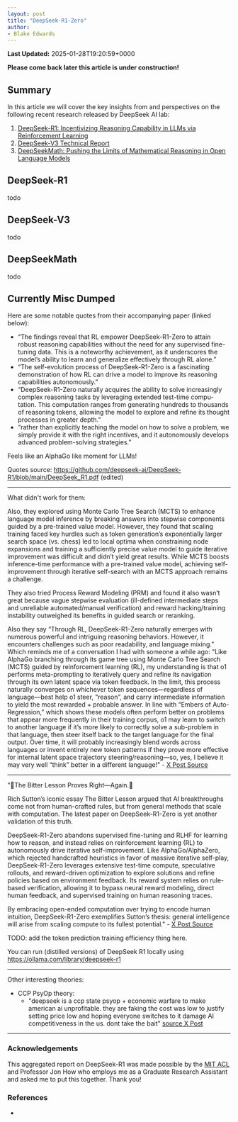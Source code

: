 ```yaml
---
layout: post
title: "DeepSeek-R1-Zero"
author:
- Blake Edwards
---
```

**Last Updated:** 2025-01-28T19:20:59+0000

**Please come back later this article is under construction!**

## Summary

In this article we will cover the key insights from and perspectives on the following recent research released by DeepSeek AI lab:
1. [DeepSeek-R1: Incentivizing Reasoning Capability in LLMs via Reinforcement Learning](https://github.com/deepseek-ai/DeepSeek-R1/blob/main/DeepSeek_R1.pdf)
2. [DeepSeek-V3 Technical Report](https://github.com/deepseek-ai/DeepSeek-V3/blob/main/DeepSeek_V3.pdf)
3. [DeepSeekMath: Pushing the Limits of Mathematical Reasoning in Open Language Models](https://arxiv.org/pdf/2402.03300)

## DeepSeek-R1
todo

## DeepSeek-V3
todo

## DeepSeekMath
todo

## Currently Misc Dumped

Here are some notable quotes from their accompanying paper (linked below):
- “The findings reveal that RL empower DeepSeek-R1-Zero to attain robust reasoning capabilities without the need for any supervised fine-tuning data. This is a noteworthy achievement, as it underscores the model’s ability to learn and generalize effectively through RL alone.”
- “The self-evolution process of DeepSeek-R1-Zero is a fascinating demonstration of how RL can drive a model to improve its reasoning capabilities autonomously.”
- “DeepSeek-R1-Zero naturally acquires the ability to solve increasingly complex reasoning tasks by leveraging extended test-time compu- tation. This computation ranges from generating hundreds to thousands of reasoning tokens, allowing the model to explore and refine its thought processes in greater depth.”
- “rather than explicitly teaching the model on how to solve a problem, we simply provide it with the right incentives, and it autonomously develops advanced problem-solving strategies.”

Feels like an AlphaGo like moment for LLMs!

Quotes source: https://github.com/deepseek-ai/DeepSeek-R1/blob/main/DeepSeek_R1.pdf (edited) 

---

What didn't work for them:

Also, they explored using Monte Carlo Tree Search (MCTS) to enhance language model inference by breaking answers into stepwise components guided by a pre-trained value model. However, they found that scaling training faced key hurdles such as token generation’s exponentially larger search space (vs. chess) led to local optima when constraining node expansions and training a sufficiently precise value model to guide iterative improvement was difficult and didn’t yield great results. While MCTS boosts inference-time performance with a pre-trained value model, achieving self-improvement through iterative self-search with an MCTS approach remains a challenge.

They also tried Process Reward Modeling (PRM) and found it also wasn’t great because vague stepwise evaluation (ill-defined intermediate steps and unreliable automated/manual verification) and reward hacking/training instability outweighed its benefits in guided search or reranking.

Also they say “Through RL, DeepSeek-R1-Zero naturally emerges with numerous powerful and intriguing reasoning behaviors. However, it encounters challenges such as poor readability, and language mixing.” Which reminds me of a conversation I had with someone a while ago:
"Like AlphaGo branching through its game tree using Monte Carlo Tree Search (MCTS) guided by reinforcement learning (RL), my understanding is that o1 performs meta-prompting to iteratively query and refine its navigation through its own latent space via token feedback. In the limit, this process naturally converges on whichever token sequences—regardless of language—best help o1 steer, “reason”, and carry intermediate information to yield the most rewarded + probable answer. In line with “Embers of Auto-Regression,” which shows these models often perform better on problems that appear more frequently in their training corpus, o1 may learn to switch to another language if it’s more likely to correctly solve a sub-problem in that language, then steer itself back to the target language for the final output. Over time, it will probably increasingly blend words across languages or invent entirely new token patterns if they prove more effective for internal latent space trajectory steering/reasoning—so, yes, I believe it may very well “think” better in a different language!" - [X Post Source](https://x.com/humanity_dao/status/1877219387930796159)

---

"🚨The Bitter Lesson Proves Right—Again.🚨

Rich Sutton’s iconic essay The Bitter Lesson argued that AI breakthroughs come not from human-crafted rules, but from general methods that scale with computation. The latest paper on DeepSeek-R1-Zero is yet another validation of this truth.

DeepSeek-R1-Zero abandons supervised fine-tuning and RLHF for learning how to reason, and instead relies on reinforcement learning (RL) to autonomously drive iterative self-improvement. Like AlphaGo/AlphaZero, which rejected handcrafted heuristics in favor of massive iterative self-play, DeepSeek-R1-Zero leverages extensive test-time compute, speculative rollouts, and reward-driven optimization to explore solutions and refine policies based on environment feedback. Its reward system relies on rule-based verification, allowing it to bypass neural reward modeling, direct human feedback, and supervised training on human reasoning traces.

By embracing open-ended computation over trying to encode human intuition, DeepSeek-R1-Zero exemplifies Sutton’s thesis: general intelligence will arise from scaling compute to its fullest potential." - [X Post Source](https://x.com/humanity_dao/status/1884283455443181636)

TODO: add the token prediction training efficiency thing here.

You can run (distilled versions) of DeepSeek R1 locally using https://ollama.com/library/deepseek-r1

---

Other interesting theories:
- CCP PsyOp theory:
    - "deepseek is a ccp state psyop + economic warfare to make american ai unprofitable. they are faking the cost was low to justify setting price low and hoping everyone switches to it damage AI competitiveness in the us. dont take the bait" [source X Post](https://x.com/nealkhosla/status/1882859736737194183)

---

### Acknowledgements
This aggregated report on DeepSeek-R1 was made possible by the [MIT ACL](https://acl.mit.edu/) and Professor Jon How who employs me as a Graduate Research Assistant and asked me to put this together. Thank you!

### References
- 